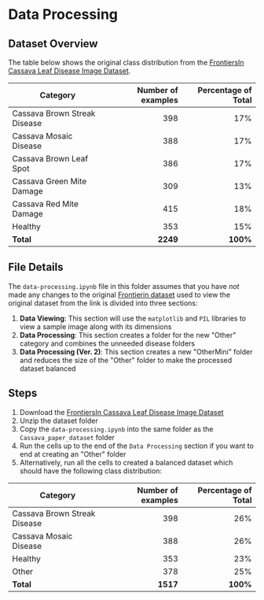 # Data Processing

## Dataset Overview
The table below shows the original class distribution from the [FrontiersIn Cassava Leaf Disease Image Dataset](https://scholarsphere.psu.edu/resources/215d1acd-2c1e-440b-a27a-03d212761ef7).

<center>

| Category                          | Number of examples     | Percentage of Total  |
| --------------------------------- | ----------------------:| --------------------:|
| Cassava Brown Streak Disease      | 398                    | 17%                  |
| Cassava Mosaic Disease            | 388                    | 17%                  |
| Cassava Brown Leaf Spot           | 386                    | 17%                  |
| Cassava Green Mite Damage         | 309                    | 13%                  |
| Cassava Red Mite Damage           | 415                    | 18%                  |
| Healthy                           | 353                    | 15%                  | 
| **Total**                         | **2249**               | **100%**             |

</center>

## File Details
The `data-processing.ipynb` file in this folder assumes that you have *not* made any changes to the original [Frontierin dataset](https://scholarsphere.psu.edu/resources/215d1acd-2c1e-440b-a27a-03d212761ef7) used to view the original dataset from the link  is divided into three sections:
1. **Data Viewing**: This section will use the `matplotlib` and `PIL` libraries to view a sample image along with its dimensions
2. **Data Processing**: This section creates a folder for the new "Other" category and combines the unneeded disease folders
3. **Data Processing (Ver. 2)**: This section creates a new "OtherMini" folder and reduces the size of the "Other" folder to make the processed dataset balanced

## Steps
1. Download the [FrontiersIn Cassava Leaf Disease Image Dataset](https://scholarsphere.psu.edu/resources/215d1acd-2c1e-440b-a27a-03d212761ef7)
2. Unzip the dataset folder
3. Copy the `data-processing.ipynb` into the same folder as the `Cassava_paper_dataset` folder
4. Run the cells up to the end of the `Data Processing` section if you want to end at creating an "Other" folder
5. Alternatively, run all the cells to created a balanced dataset which should have the following class distribution:

<center>

| Category                          | Number of examples     | Percentage of Total  |
| --------------------------------- | ----------------------:| --------------------:|
| Cassava Brown Streak Disease      | 398                    | 26%                  |
| Cassava Mosaic Disease            | 388                    | 26%                  |
| Healthy                           | 353                    | 23%                  | 
| Other                             | 378                    | 25%                  |
| **Total**                         | **1517**               | **100%**             |

</center>
